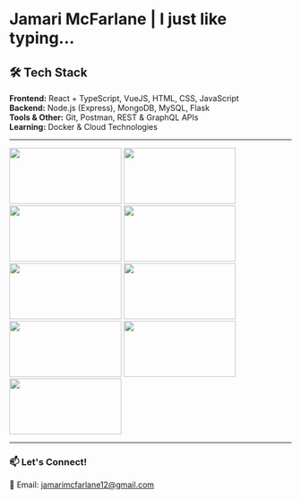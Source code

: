 # Jamari McFarlane | I just like typing...  

## 🛠 Tech Stack  
**Frontend:** React + TypeScript, VueJS, HTML, CSS, JavaScript  
**Backend:** Node.js (Express), MongoDB, MySQL, Flask  
**Tools & Other:** Git, Postman, REST & GraphQL APIs  
**Learning:** Docker & Cloud Technologies  

---

<img src="https://github.com/user-attachments/assets/24496101-4be9-4552-b764-dc73d963f02a" width="200" height="100">
<img src="https://github.com/user-attachments/assets/8c22554b-a833-461a-bb4f-8f41add0b42c" width="200" height="100">
<img src="https://github.com/user-attachments/assets/652de196-f445-43f7-9350-24799d8dbb2c" width="200" height="100">
<img src="https://github.com/user-attachments/assets/56b2767a-7de0-40ee-b7e1-9fb04be78575" width="200" height="100">
<img src="https://github.com/user-attachments/assets/b1ea0f0a-78c5-4d45-b744-1cc94852a74b" width="200" height="100">
<img src="https://github.com/user-attachments/assets/d7fc86ff-3424-4ea1-8faa-dd38c8b97257" width="200" height="100">
<img src="https://github.com/user-attachments/assets/f5dace10-d894-4c0a-80ed-9753e67a9d0f" width="200" height="100">
<img src="https://github.com/user-attachments/assets/2214f70f-8b6c-4835-9dfa-e8202c9c52f8" width="200" height="100">
<img src="https://github.com/user-attachments/assets/e7484d76-ec98-46d6-b428-9af6d860c151" width="200" height="100">

---

### 📫 **Let's Connect!**  
📧 Email: jamarimcfarlane12@gmail.com  
